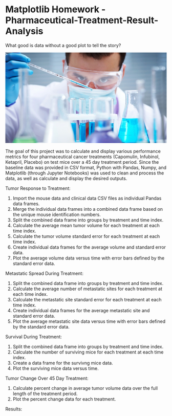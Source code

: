 # Matplotlib Homework - Pharmaceutical-Treatment-Result-Analysis

What good is data without a good plot to tell the story?

![Laboratory](Images/Laboratory.jpg)

The goal of this project was to calculate and display various performance metrics for four pharmaceutical cancer treatments (Capomulin, Infubinol, Ketapril, Placebo) on test mice over a 45 day treatment period. Since the baseline data was provided in CSV format, Python with Pandas, Numpy, and Matplotlib (through Jupyter Notebooks) was used to clean and process the data, as well as calculate and display the desired outputs.

Tumor Response to Treatment:

1. Import the mouse data and clinical data CSV files as individual Pandas data frames.
2. Merge the individual data frames into a combined data frame based on the unique mouse identification numbers.
3. Split the combined data frame into groups by treatment and time index.
4. Calculate the average mean tumor volume for each treatment at each time index.
5. Calculate the tumor volume standard error for each treatment at each time index.
6. Create individual data frames for the average volume and standard error data.
7. Plot the average volume data versus time with error bars defined by the standard error data.

Metastatic Spread During Treatment:
1. Split the combined data frame into groups by treatment and time index.
2. Calculate the average number of metastatic sites for each treatment at each time index.
3. Calculate the metastatic site standard error for each treatment at each time index.
4. Create individual data frames for the average metastatic site and standard error data.
5. Plot the average metastatic site data versus time with error bars defined by the standard error data.

Survival During Treatment:
1. Split the combined data frame into groups by treatment and time index.
2. Calculate the number of surviving mice for each treatment at each time index.
3. Create a data frame for the survivng mice data.
4. Plot the surviving mice data versus time.

Tumor Change Over 45 Day Treatment:
1. Calculate percent change in average tumor volume data over the full length of the treatment period.
2. Plot the percent change data for each treatment.

Results:


